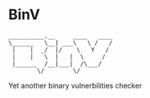 # BinV


```
__________.__     ____   ____
\______   \__| ___\   \ /   /
 |    |  _/  |/    \   Y   /
 |    |   \  |   |  \     /
 |______  /__|___|  /\___/
        \/        \/
```

Yet another binary vulnerbilities checker
